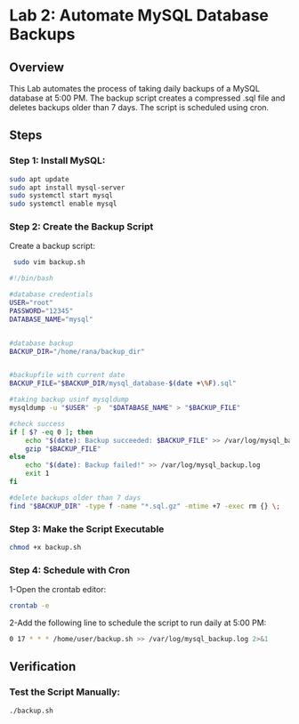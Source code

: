 
# Lab 2: Automate MySQL Database Backups

## Overview
This Lab automates the process of taking daily backups of a MySQL database at 5:00 PM. The backup script creates a compressed .sql file and deletes backups older than 7 days. The script is scheduled using cron.

## Steps
### Step 1: Install MySQL:
```bash
sudo apt update
sudo apt install mysql-server
sudo systemctl start mysql
sudo systemctl enable mysql
```
### Step 2: Create the Backup Script
Create a backup script:
```bash
 sudo vim backup.sh
```
```bash
#!/bin/bash 

#database credentials 
USER="root"
PASSWORD="12345"
DATABASE_NAME="mysql"


#database backup
BACKUP_DIR="/home/rana/backup_dir"


#backupfile with current date
BACKUP_FILE="$BACKUP_DIR/mysql_database-$(date +\%F).sql"

#taking backup usinf mysqldump
mysqldump -u "$USER" -p  "$DATABASE_NAME" > "$BACKUP_FILE"

#check success
if [ $? -eq 0 ]; then
    echo "$(date): Backup succeeded: $BACKUP_FILE" >> /var/log/mysql_backup.log
    gzip "$BACKUP_FILE" 
else
    echo "$(date): Backup failed!" >> /var/log/mysql_backup.log
    exit 1
fi

#delete backups older than 7 days
find "$BACKUP_DIR" -type f -name "*.sql.gz" -mtime +7 -exec rm {} \;
```
### Step 3: Make the Script Executable
```bash
chmod +x backup.sh
```
### Step 4: Schedule with Cron
1-Open the crontab editor:
```bash
crontab -e
```
2-Add the following line to schedule the script to run daily at 5:00 PM:
```bash
0 17 * * * /home/user/backup.sh >> /var/log/mysql_backup.log 2>&1
```
## Verification
### Test the Script Manually:
```bash
./backup.sh
```

